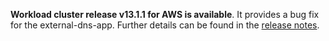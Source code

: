 **Workload cluster release v13.1.1 for AWS is available**. It provides a bug fix for the external-dns-app. Further details can be found in the [release notes](https://docs.giantswarm.io/changes/workload-cluster-releases-aws/releases/aws-v13.1.1/).
